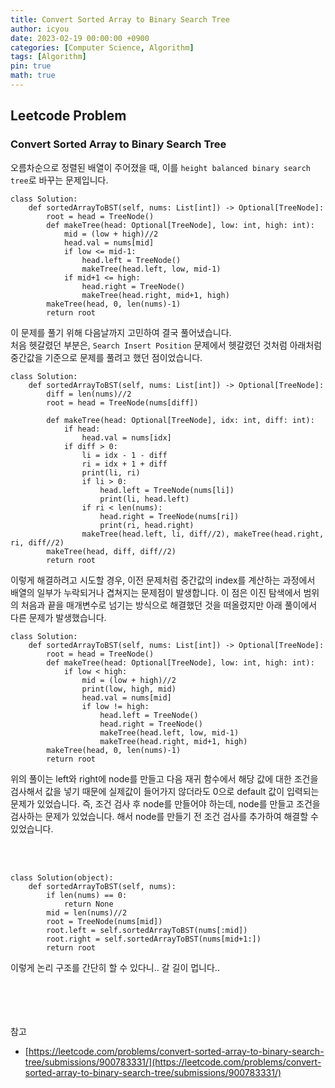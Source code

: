 ```yaml
---
title: Convert Sorted Array to Binary Search Tree
author: icyou
date: 2023-02-19 00:00:00 +0900
categories: [Computer Science, Algorithm]
tags: [Algorithm]
pin: true
math: true
---
```


## Leetcode Problem

### Convert Sorted Array to Binary Search Tree
오름차순으로 정렬된 배열이 주어졌을 때, 이를 `height balanced binary search tree`로 바꾸는 문제입니다.

```
class Solution:
    def sortedArrayToBST(self, nums: List[int]) -> Optional[TreeNode]:
        root = head = TreeNode()
        def makeTree(head: Optional[TreeNode], low: int, high: int):
            mid = (low + high)//2
            head.val = nums[mid]
            if low <= mid-1:
                head.left = TreeNode()
                makeTree(head.left, low, mid-1)
            if mid+1 <= high:
                head.right = TreeNode()
                makeTree(head.right, mid+1, high)
        makeTree(head, 0, len(nums)-1)          
        return root
```
이 문제를 풀기 위해 다음날까지 고민하여 결국 풀어냈습니다.  
처음 헷갈렸던 부분은, `Search Insert Position` 문제에서 헷갈렸던 것처럼 아래처럼 중간값을 기준으로 문제를 풀려고 했던 점이었습니다.
```
class Solution:
    def sortedArrayToBST(self, nums: List[int]) -> Optional[TreeNode]:
        diff = len(nums)//2
        root = head = TreeNode(nums[diff])

        def makeTree(head: Optional[TreeNode], idx: int, diff: int):
            if head:
                head.val = nums[idx]
            if diff > 0:
                li = idx - 1 - diff
                ri = idx + 1 + diff
                print(li, ri)
                if li > 0: 
                    head.left = TreeNode(nums[li])
                    print(li, head.left)
                if ri < len(nums):
                    head.right = TreeNode(nums[ri])
                    print(ri, head.right)
                makeTree(head.left, li, diff//2), makeTree(head.right, ri, diff//2)
        makeTree(head, diff, diff//2)
        return root

```
이렇게 해결하려고 시도할 경우, 이전 문제처럼 중간값의 index를 계산하는 과정에서 배열의 일부가 누락되거나 겹쳐지는 문제점이 발생합니다. 이 점은 이진 탐색에서 범위의 처음과 끝을 매개변수로 넘기는 방식으로 해결했던 것을 떠올렸지만 아래 풀이에서 다른 문제가 발생했습니다.  
```
class Solution:
    def sortedArrayToBST(self, nums: List[int]) -> Optional[TreeNode]:
        root = head = TreeNode()
        def makeTree(head: Optional[TreeNode], low: int, high: int):
            if low < high:
                mid = (low + high)//2
                print(low, high, mid)
                head.val = nums[mid]
                if low != high:
                    head.left = TreeNode()
                    head.right = TreeNode()
                    makeTree(head.left, low, mid-1)
                    makeTree(head.right, mid+1, high)
        makeTree(head, 0, len(nums)-1)          
        return root
```
위의 풀이는 left와 right에 node를 만들고 다음 재귀 함수에서 해당 값에 대한 조건을 검사해서 값을 넣기 때문에 실제값이 들어가지 않더라도 0으로 default 값이 입력되는 문제가 있었습니다. 즉, 조건 검사 후 node를 만들어야 하는데, node를 만들고 조건을 검사하는 문제가 있었습니다. 해서 node를 만들기 전 조건 검사를 추가하여 해결할 수 있었습니다.  

<br/><br/>
```
class Solution(object):
    def sortedArrayToBST(self, nums):
        if len(nums) == 0:
            return None
        mid = len(nums)//2
        root = TreeNode(nums[mid])
        root.left = self.sortedArrayToBST(nums[:mid])
        root.right = self.sortedArrayToBST(nums[mid+1:])
        return root
```
이렇게 논리 구조를 간단히 할 수 있다니.. 갈 길이 멉니다..

<br/><br/><br/><br/>
참고 
- [https://leetcode.com/problems/convert-sorted-array-to-binary-search-tree/submissions/900783331/](https://leetcode.com/problems/convert-sorted-array-to-binary-search-tree/submissions/900783331/)
